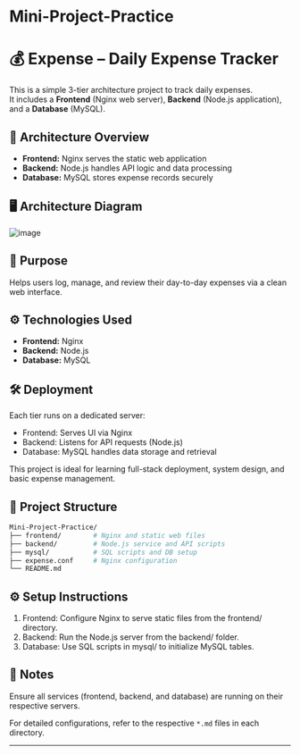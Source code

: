 # Mini-Project-Practice


# 💰 Expense – Daily Expense Tracker

This is a simple 3-tier architecture project to track daily expenses.  
It includes a **Frontend** (Nginx web server), **Backend** (Node.js application), and a **Database** (MySQL).

## 🧱 Architecture Overview

- **Frontend:** Nginx serves the static web application
- **Backend:** Node.js handles API logic and data processing
- **Database:** MySQL stores expense records securely

## 🖥️ Architecture Diagram

![image](https://github.com/user-attachments/assets/890e8b29-f34a-442d-ace3-7371352a66fc)

## 🚀 Purpose

Helps users log, manage, and review their day-to-day expenses via a clean web interface.

## ⚙️ Technologies Used

- **Frontend:** Nginx
- **Backend:** Node.js
- **Database:** MySQL

## 🛠 Deployment

Each tier runs on a dedicated server:
- Frontend: Serves UI via Nginx
- Backend: Listens for API requests (Node.js)
- Database: MySQL handles data storage and retrieval


This project is ideal for learning full-stack deployment, system design, and basic expense management.


## 📂 Project Structure

```bash
Mini-Project-Practice/
├── frontend/        # Nginx and static web files
├── backend/         # Node.js service and API scripts
├── mysql/           # SQL scripts and DB setup
├── expense.conf     # Nginx configuration
└── README.md
```

## ⚙️  Setup Instructions

1. Frontend: Configure Nginx to serve static files from the frontend/ directory.
2. Backend: Run the Node.js server from the backend/ folder.
3. Database: Use SQL scripts in mysql/ to initialize MySQL tables.

## 📝 Notes
Ensure all services (frontend, backend, and database) are running on their respective servers.

For detailed configurations, refer to the respective `*.md` files in each directory.

---

